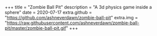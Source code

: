 +++
title = "Zombie Ball Pit"
description = "A 3d physics game inside a sphere"
date = 2020-07-17
extra.github = "https://github.com/ashneverdawn/zombie-ball-pit"
extra.img = "https://raw.githubusercontent.com/ashneverdawn/zombie-ball-pit/master/zombie-ball-pit.gif"
+++
